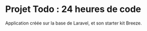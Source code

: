 # Projet Todo : 24 heures de code

Application créée sur la base de Laravel, et son starter kit Breeze.